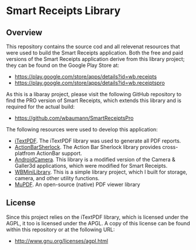 Smart Receipts Library
==============

Overview
--------------

This repository contains the source cod and all relevenat resources that were used to build the Smart Receipts application. Both the free and paid versions of the Smart Receipts application derive from this library project; they can be found on the Google Play Store at:

- https://play.google.com/store/apps/details?id=wb.receipts
- https://play.google.com/store/apps/details?id=wb.receiptspro

As this is a libaray project, please visit the following GitHub repository to find the PRO version of Smart Receipts, which extends this library and is required for the actual build:

- https://github.com/wbaumann/SmartReceiptsPro

The following resources were used to develop this application:

- [iTextPDF](http://itextpdf.com/). The iTextPDF library was used to generate all PDF reports.
- [ActionBarSherlock](http://actionbarsherlock.com/). The Action Bar Sherlock library provides cross-platfrom ActionBar support.
- [AndroidCamera](https://github.com/wbaumann/AndroidCamera). This library is a modified version of the Camera & Galler3d applications, which were modified for Smart Receipts.
- [WBMiniLibrary](https://github.com/wbaumann/WBMiniLibrary). This is a simple library project, which I built for storage, camera, and other utility functions.
- [MuPDF](http://www.mupdf.com/). An open-source (native) PDF viewer library

License
--------------
Since this project relies on the iTextPDF library, which is licensed under the AGPL, it too is licensed under the APGL. A copy of this license can be found within this repository or at the following URL:

- http://www.gnu.org/licenses/agpl.html